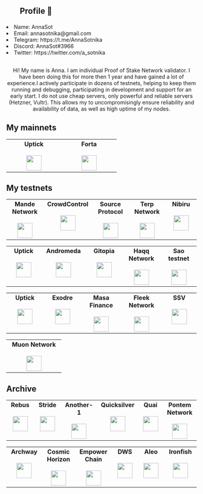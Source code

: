 <h2><ol>Profile 🐾 </ol></h2>

   <li> Name: AnnaSot </li>
   <li> Email: annasotnika@gmail.com</li>
   <li> Telegram: https://t.me/AnnaSotnika</li>
   <li> Discord: AnnaSot#3966</li>
   <li> Twitter: https://twitter.com/a_sotnika</li>
    
<h2> </h2>    
<div style="text-align: center;">Hi! My name is Anna. I am individual Proof of Stake Network validator. I have been doing this for more then 1 year and have gained a lot of experience.I actively participate in dozens of testnets, helping to keep them running and debugging, participating in development and support for an early start. I do not use cheap servers, only powerful and reliable servers (Hetzner, Vultr). This allows my to uncompromisingly ensure reliability and availability of data, as well as high uptime of my nodes.</div>

<h2><strong>My mainnets</strong></h2>

<table width="350px" align="center">
	<tbody>
		<tr valign="top">
			<td width="130px" align="center">
				<span>
					<strong>Uptick</strong>
				</span>
				<br>
				<br>
				<a href="https://uptick.exploreme.pro/validator/uptickvaloper159kqv4gpdahdhzew7d8jmyjgzsuym8fvk6jvax" rel="nofollow">
					<img src="https://d1fdloi71mui9q.cloudfront.net/TeBN5NrTIydjyOr0ibcw_TLgi8K767KT4t84g" style="max-width: 100%;" height="40px">
				</a>
			</td>
			<td width="130px" align="center">
				<span>
					<strong>Forta</strong>
				</span>
				<br>
				<br>
				<a href="https://explorer.forta.network/scan-node/0xf3a0b198de23c8a57159a06278975a216a7f99ed?_gl=1*15izn8g*_ga*MTU1NTkwOTA2NS4xNjgwNjA0MTcz*_ga_3ERDDVRGQQ*MTY4MDYxODk3Ni4zLjEuMTY4MDYxOTcyMi4wLjAuMA.." rel="nofollow">
					<img src="https://forta.org/wp-content/themes/forta/img/forta_white.png" style="max-width: 100%;" height="40px">
				</a>
			</td>
		</tr>
	</tbody>
</table>

<h2>My testnets</h2>

<table width="350px" align="center">
	<tbody>
		<tr valign="top">
			<td width="130px" align="center">
				<span>
					<strong>Mande Network</strong>
				</span>
				<br>
				<br>
				<a href="https://explorer.stavr.tech/mande-chain/staking/mandevaloper1z3dh7dmj9lxvnyk6qauqek0za6d98rhzjpcyh6" rel="nofollow">
					<img src="https://miro.medium.com/v2/resize:fit:1100/format:webp/1*g659sYAyvjmYc4axXoUfxA.png" style="max-width: 100%;" height="40px">
				</a>
			</td>
			<td width="130px" align="center">
				<span>
					<strong>CrowdControl</strong>
				</span>
				<br>
				<br>
				<a href="https://crowdcontrol.exploreme.pro/validator/ccvaloper1mwqyt2f7u69wcv7gxspv9m4jlq29gdad2lfv4n" rel="nofollow">
					<img src="https://crowdcontrol.network/img/logo.8f55bba1.svg" style="max-width: 100%;" height="40px">
				</a>
			</td>
			<td width="130px" align="center">
				<span>
					<strong>Source Protocol</strong>
				</span>
				<br>
				<br>
				<a href="https://explorer.stavr.tech/source/staking/sourcevaloper18ctkfyehccfcxhh4kd9ndamwyservljrgq09t0" rel="nofollow">
					<img src="https://static.wixstatic.com/media/80368b_6d278c8c8ffa4c07b91419c4532c608a~mv2.png/v1/fill/w_70,h_91,al_c,q_85,usm_0.66_1.00_0.01,enc_auto/source%20icon.png" style="max-width: 100%;" height="40px">
				</a>
			</td>
			<td width="130px" align="center">
				<span>
					<strong>Terp Network</strong>
				</span>
				<br>
				<br>
				<a href="https://explorer.stavr.tech/terp-network/staking/terpvaloper14ryv4ed4dqak8hzumllxhn278vf2j7a4ryteke" rel="nofollow">
					<img src="https://avatars.githubusercontent.com/u/112838174?s=200&v=4" style="max-width: 100%;" height="40px">
				</a>
			</td>
			<td width="130px" align="center">
				<span>
					<strong>Nibiru</strong>
				</span>
				<br>
				<br>
				<a href="https://explorer.stavr.tech/nibiru/staking/nibivaloper1r2ez47cdhjw50k7aklkckyae2l0taq0rqfky6v" rel="nofollow">
					<img src="https://pbs.twimg.com/profile_images/1634369667430055941/Z5SnS2YP_400x400.jpg" style="max-width: 100%;" height="40px">
				</a>
			</td>
		</tr>
	</tbody>
</table>
<table width="350px" align="center">
	<tbody>
		<tr valign="top">
			<td width="130px" align="center">
				<span>
					<strong>Uptick</strong>
				</span>
				<br>
				<br>
				<a href="https://uptick-testnet.exploreme.pro/validator/uptickvaloper159kqv4gpdahdhzew7d8jmyjgzsuym8fvk6jvax" rel="nofollow">
					<img src="https://d1fdloi71mui9q.cloudfront.net/TeBN5NrTIydjyOr0ibcw_TLgi8K767KT4t84g" style="max-width: 100%;" height="40px">
				</a>
			</td>
			<td width="130px" align="center">
				<span>
					<strong>Andromeda</strong>
				</span>
				<br>
				<br>
				<a href="https://andromeda.exploreme.pro/validator/andrvaloper1nlq6e5fvzrjwfka94q85pfxq2m59smfqlqs825" rel="nofollow">
					<img src="https://uploads-ssl.webflow.com/629a5c78c1d8bfb53958fb1b/62b5c2797c7da82079e39f12_BlackLogo_Horizontal%201%402x.png" style="max-width: 100%;" height="40px">
				</a>
			</td>
			<td width="130px" align="center">
				<span>
					<strong>Gitopia</strong>
				</span>
				<br>
				<br>
				<a href="https://gitopia.exploreme.pro/validator/gitopiavaloper1xx92rnqza0jjkff9d7gqt45j8sulvdsww294lt" rel="nofollow">
					<img src="https://pbs.twimg.com/profile_images/1440291565302284304/0r9YJOJW_400x400.png" style="max-width: 100%;" height="40px">
				</a>
			</td>
			<td width="130px" align="center">
				<span>
					<strong>Haqq Network</strong>
				</span>
				<br>
				<br>
				<a href="https://haqq.exploreme.pro/validator/haqqvaloper17vasf342kcl7ez45ctkdlk6xfktdqfcykckt88" rel="nofollow">
					<img src="https://miro.medium.com/v2/resize:fit:180/1*N2xHe5UfUyFTdqKpKcjjeQ.png" style="max-width: 100%;" height="40px">
				</a>
			</td>
			<td width="130px" align="center">
				<span>
					<strong>Sao testnet</strong>
				</span>
				<br>
				<br>
				<a href="https://explorer.stavr.tech/sao-testnet/staking/saovaloper1w2zdjzgn09xgwyzjnu5942j35hqekpqcggcxmj" rel="nofollow">
					<img src="https://pbs.twimg.com/profile_images/1610191616375128066/kV74EMrg_400x400.jpg" style="max-width: 100%;" height="40px">
				</a>
			</td>
		</tr>
	</tbody>
</table>
<table width="350px" align="center">
	<tbody>
		<tr valign="top">
			<td width="130px" align="center">
				<span>
					<strong>Uptick</strong>
				</span>
				<br>
				<br>
				<a href="https://ojo.exploreme.pro/validator/ojovaloper14lvf4824vde7t9dn5unk07xnyv2xey2anu5kjm" rel="nofollow">
					<img src="https://pbs.twimg.com/profile_images/1603111084583358464/hQ4S0cA0_400x400.jpg" style="max-width: 100%;" height="40px">
				</a>
			</td>
			<td width="130px" align="center">
				<span>
					<strong>Exodre</strong>
				</span>
				<br>
				<br>
				<a href="https://exorde.network/" rel="nofollow">
					<img src="https://pbs.twimg.com/profile_images/1486712389777068043/tXqjiR3t_400x400.jpg" style="max-width: 100%;" height="40px">
				</a>
			</td>
			<td width="130px" align="center">
				<span>
					<strong>Masa Finance</strong>
				</span>
				<br>
				<br>
				<a href="https://www.masa.finance/" rel="nofollow">
					<img src="https://pbs.twimg.com/profile_images/1587535167425478659/dgdAIdmu_400x400.png" style="max-width: 100%;" height="40px">
				</a>
			</td>
			<td width="130px" align="center">
				<span>
					<strong>Fleek Network</strong>
				</span>
				<br>
				<br>
				<a href="https://fleek.network/" rel="nofollow">
					<img src="https://pbs.twimg.com/profile_images/1598261012498718722/nxig40Sp_400x400.jpg" style="max-width: 100%;" height="40px">
				</a>
			</td>
			<td width="130px" align="center">
				<span>
					<strong>SSV</strong>
				</span>
				<br>
				<br>
				<a href="https://ssv.network/" rel="nofollow">
					<img src="https://pbs.twimg.com/profile_images/1462629470460727300/44rQmYKo_400x400.png" style="max-width: 100%;" height="40px">
				</a>
			</td>
		</tr>
	</tbody>
</table>
<table width="350px" align="center">
	<tbody>
		<tr valign="top">
			<td width="130px" align="center">
				<span>
					<strong>Muon Network</strong>
				</span>
				<br>
				<br>
				<a href="https://www.muon.net/" rel="nofollow">
					<img src="https://pbs.twimg.com/profile_images/1610231138018017281/VJTt2BJy_400x400.jpg" style="max-width: 100%;" height="40px">
				</a>
			</td>
		</tr>
	</tbody>
</table>

<h2>Archive</h2>

<table width="350px" align="center">
	<tbody>
		<tr valign="top">
			<td width="130px" align="center">
				<span>
					<strong>Rebus</strong>
				</span>
				<br>
				<br>
				<a href="https://www.rebuschain.com/" rel="nofollow">
					<img src="https://uploads-ssl.webflow.com/6257b52d5ba30091f5056b4d/6257bacc8ea23a1d966a6d47_Rebus%20Logo.svg" style="max-width: 100%;" height="40px">
				</a>
			</td>
			<td width="130px" align="center">
				<span>
					<strong>Stride</strong>
				</span>
				<br>
				<br>
				<a href="https://stride.zone/" rel="nofollow">
					<img src="https://pbs.twimg.com/profile_images/1538942713965445120/S9IIkgPS_400x400.png" style="max-width: 100%;" height="40px">
				</a>
			</td>
			<td width="130px" align="center">
				<span>
					<strong>Another-1</strong>
				</span>
				<br>
				<br>
				<a href="https://www.another-1.io/" rel="nofollow">
					<img src="https://pbs.twimg.com/profile_images/1507001608202178566/HvHbynb1_400x400.jpg" style="max-width: 100%;" height="40px">
				</a>
			</td>
			<td width="130px" align="center">
				<span>
					<strong>Quicksilver</strong>
				</span>
				<br>
				<br>
				<a href="https://quicksilver.zone/" rel="nofollow">
					<img src="https://pbs.twimg.com/profile_images/1488798003473358848/V2gPwVeO_400x400.jpg" style="max-width: 100%;" height="40px">
				</a>
			</td>
			<td width="130px" align="center">
				<span>
					<strong>Quai</strong>
				</span>
				<br>
				<br>
				<a href="https://qu.ai/" rel="nofollow">
					<img src="https://pbs.twimg.com/profile_images/1623742512157401093/bgaMT8YN_400x400.jpg" style="max-width: 100%;" height="40px">
				</a>
			</td>
            <td width="130px" align="center">
				<span>
					<strong>Pontem Network</strong>
				</span>
				<br>
				<br>
				<a href="https://pontem.network/" rel="nofollow">
					<img src="https://avatars.githubusercontent.com/u/79349007?s=200&v=4" style="max-width: 100%;" height="40px">
				</a>
			</td>
		</tr>
	</tbody>
</table>
<table width="350px" align="center">
	<tbody>
		<tr valign="top">
			<td width="130px" align="center">
				<span>
					<strong>Archway</strong>
				</span>
				<br>
				<br>
				<a href="https://archway.io/" rel="nofollow">
					<img src="https://pbs.twimg.com/profile_images/1610320333449433089/bxLJkEWw_400x400.jpg" style="max-width: 100%;" height="40px">
				</a>
			</td>
			<td width="130px" align="center">
				<span>
					<strong>Cosmic Horizon</strong>
				</span>
				<br>
				<br>
				<a href="https://cosmic-horizon.com/" rel="nofollow">
					<img src="https://cosmic-horizon.com/img/logo.png" style="max-width: 100%;" height="40px">
				</a>
			</td>
			<td width="130px" align="center">
				<span>
					<strong>Empower Chain</strong>
				</span>
				<br>
				<br>
				<a href="https://www.empowerchain.io/" rel="nofollow">
					<img src="https://pbs.twimg.com/profile_images/1566084782278250496/1nL1mqzL_400x400.png" style="max-width: 100%;" height="40px">
				</a>
			</td>
			<td width="130px" align="center">
				<span>
					<strong>DWS</strong>
				</span>
				<br>
				<br>
				<a href="https://deweb.services/" rel="nofollow">
					<img src="https://deweb.services/static/media/logo.28473e96.png" style="max-width: 100%;" height="40px">
				</a>
			</td>
			<td width="130px" align="center">
				<span>
					<strong>Aleo</strong>
				</span>
				<br>
				<br>
				<a href="https://www.aleo.org/" rel="nofollow">
					<img src="https://assets-global.website-files.com/5e990b3bae81cf4a03433c58/5f347d008da2e477a3c61fca_Aleo-logo-white-p-500.png" style="max-width: 100%;" height="40px">
				</a>
			</td>
            <td width="130px" align="center">
				<span>
					<strong>Ironfish</strong>
				</span>
				<br>
				<br>
				<a href="https://ironfish.network/" rel="nofollow">
					<img src="https://pbs.twimg.com/profile_images/1367581984986296320/kxDDjheA_400x400.jpg" style="max-width: 100%;" height="40px">
				</a>
			</td>
		</tr>
	</tbody>
</table>
